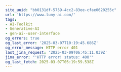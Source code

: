 ```yaml
---
site_uuid: "bb0131df-5759-4cc2-83ee-cfae0620255c"
url: 'https://www.luny-ai.com/'
tags:
- AI-Toolkit
- Generative-AI
- gen-ai--user-interface
og_errors: true
og_last_error: '2025-03-07T10:19:45.686Z'
og_error_message: HTTP error 401
last_jina_request: '2025-03-09T06:45:11.039Z'
jina_error: "'HTTP error! status: 400'"
og_last_fetch: 2025-03-07T05:19:59.538Z
---
```


